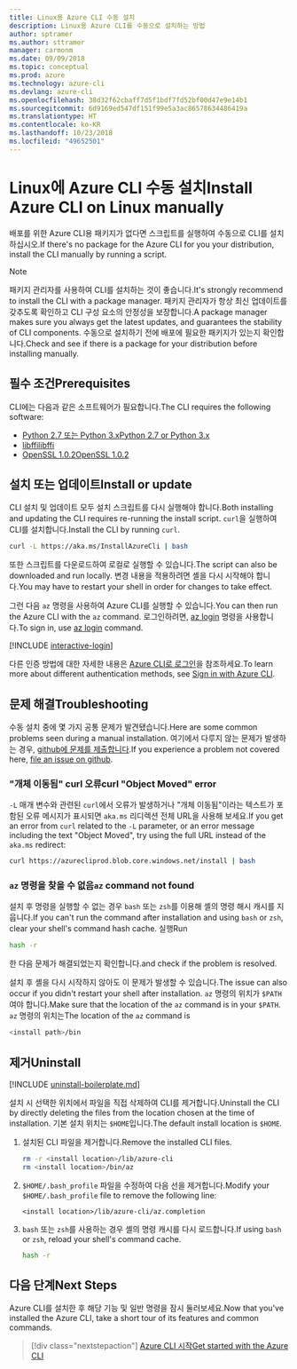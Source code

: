 ```yaml
---
title: Linux용 Azure CLI 수동 설치
description: Linux용 Azure CLI를 수동으로 설치하는 방법
author: sptramer
ms.author: sttramer
manager: carmonm
ms.date: 09/09/2018
ms.topic: conceptual
ms.prod: azure
ms.technology: azure-cli
ms.devlang: azure-cli
ms.openlocfilehash: 38d32f62cbaff7d5f1bdf7fd52bf00d47e9e14b1
ms.sourcegitcommit: 6d9169ed547df151f99e5a3ac86578634486419a
ms.translationtype: HT
ms.contentlocale: ko-KR
ms.lasthandoff: 10/23/2018
ms.locfileid: "49652501"
---
```

# <a name="install-azure-cli-on-linux-manually"></a><span data-ttu-id="c0447-103">Linux에 Azure CLI 수동 설치</span><span class="sxs-lookup"><span data-stu-id="c0447-103">Install Azure CLI on Linux manually</span></span>

<span data-ttu-id="c0447-104">배포를 위한 Azure CLI용 패키지가 없다면 스크립트를 실행하여 수동으로 CLI를 설치하십시오.</span><span class="sxs-lookup"><span data-stu-id="c0447-104">If there's no package for the Azure CLI for you your distribution, install the CLI manually by running a script.</span></span>

> [!NOTE]
> <span data-ttu-id="c0447-105">패키지 관리자를 사용하여 CLI를 설치하는 것이 좋습니다.</span><span class="sxs-lookup"><span data-stu-id="c0447-105">It's strongly recommend to install the CLI with a package manager.</span></span> <span data-ttu-id="c0447-106">패키지 관리자가 항상 최신 업데이트를 갖추도록 확인하고 CLI 구성 요소의 안정성을 보장합니다.</span><span class="sxs-lookup"><span data-stu-id="c0447-106">A package manager makes sure you always get the latest updates, and guarantees the stability of CLI components.</span></span> <span data-ttu-id="c0447-107">수동으로 설치하기 전에 배포에 필요한 패키지가 있는지 확인합니다.</span><span class="sxs-lookup"><span data-stu-id="c0447-107">Check and see if there is a package for your distribution before installing manually.</span></span>

## <a name="prerequisites"></a><span data-ttu-id="c0447-108">필수 조건</span><span class="sxs-lookup"><span data-stu-id="c0447-108">Prerequisites</span></span>

<span data-ttu-id="c0447-109">CLI에는 다음과 같은 소프트웨어가 필요합니다.</span><span class="sxs-lookup"><span data-stu-id="c0447-109">The CLI requires the following software:</span></span>

* [<span data-ttu-id="c0447-110">Python 2.7 또는 Python 3.x</span><span class="sxs-lookup"><span data-stu-id="c0447-110">Python 2.7 or Python 3.x</span></span>](https://www.python.org/downloads/)
* [<span data-ttu-id="c0447-111">libffi</span><span class="sxs-lookup"><span data-stu-id="c0447-111">libffi</span></span>](https://sourceware.org/libffi/)
* [<span data-ttu-id="c0447-112">OpenSSL 1.0.2</span><span class="sxs-lookup"><span data-stu-id="c0447-112">OpenSSL 1.0.2</span></span>](https://www.openssl.org/source/)

## <a name="install-or-update"></a><span data-ttu-id="c0447-113">설치 또는 업데이트</span><span class="sxs-lookup"><span data-stu-id="c0447-113">Install or update</span></span>

<span data-ttu-id="c0447-114">CLI 설치 및 업데이트 모두 설치 스크립트를 다시 실행해야 합니다.</span><span class="sxs-lookup"><span data-stu-id="c0447-114">Both installing and updating the CLI requires re-running the install script.</span></span> <span data-ttu-id="c0447-115">`curl`을 실행하여 CLI를 설치합니다.</span><span class="sxs-lookup"><span data-stu-id="c0447-115">Install the CLI by running `curl`.</span></span>

```bash
curl -L https://aka.ms/InstallAzureCli | bash
```

<span data-ttu-id="c0447-116">또한 스크립트를 다운로드하여 로컬로 실행할 수 있습니다.</span><span class="sxs-lookup"><span data-stu-id="c0447-116">The script can also be downloaded and run locally.</span></span> <span data-ttu-id="c0447-117">변경 내용을 적용하려면 셸을 다시 시작해야 합니다.</span><span class="sxs-lookup"><span data-stu-id="c0447-117">You may have to restart your shell in order for changes to take effect.</span></span>

<span data-ttu-id="c0447-118">그런 다음 `az` 명령을 사용하여 Azure CLI를 실행할 수 있습니다.</span><span class="sxs-lookup"><span data-stu-id="c0447-118">You can then run the Azure CLI with the `az` command.</span></span> <span data-ttu-id="c0447-119">로그인하려면, [az login](/cli/azure/reference-index#az-login) 명령을 사용합니다.</span><span class="sxs-lookup"><span data-stu-id="c0447-119">To sign in, use [az login](/cli/azure/reference-index#az-login) command.</span></span>

[!INCLUDE [interactive-login](includes/interactive-login.md)]

<span data-ttu-id="c0447-120">다른 인증 방법에 대한 자세한 내용은 [Azure CLI로 로그인](authenticate-azure-cli.md)을 참조하세요.</span><span class="sxs-lookup"><span data-stu-id="c0447-120">To learn more about different authentication methods, see [Sign in with Azure CLI](authenticate-azure-cli.md).</span></span>

## <a name="troubleshooting"></a><span data-ttu-id="c0447-121">문제 해결</span><span class="sxs-lookup"><span data-stu-id="c0447-121">Troubleshooting</span></span>

<span data-ttu-id="c0447-122">수동 설치 중에 몇 가지 공통 문제가 발견됐습니다.</span><span class="sxs-lookup"><span data-stu-id="c0447-122">Here are some common problems seen during a manual installation.</span></span> <span data-ttu-id="c0447-123">여기에서 다루지 않는 문제가 발생하는 경우, [github에 문제를 제출합니다](https://github.com/Azure/azure-cli/issues).</span><span class="sxs-lookup"><span data-stu-id="c0447-123">If you experience a problem not covered here, [file an issue on github](https://github.com/Azure/azure-cli/issues).</span></span>

### <a name="curl-object-moved-error"></a><span data-ttu-id="c0447-124">"개체 이동됨" curl 오류</span><span class="sxs-lookup"><span data-stu-id="c0447-124">curl "Object Moved" error</span></span>

<span data-ttu-id="c0447-125">`-L` 매개 변수와 관련된 `curl`에서 오류가 발생하거나 "개체 이동됨"이라는 텍스트가 포함된 오류 메시지가 표시되면 `aka.ms` 리디렉션 전체 URL을 사용해 보세요.</span><span class="sxs-lookup"><span data-stu-id="c0447-125">If you get an error from `curl` related to the `-L` parameter, or an error message including the text "Object Moved", try using the full URL instead of the `aka.ms` redirect:</span></span>

```bash
curl https://azurecliprod.blob.core.windows.net/install | bash
```

### <a name="az-command-not-found"></a><span data-ttu-id="c0447-126">`az` 명령을 찾을 수 없음</span><span class="sxs-lookup"><span data-stu-id="c0447-126">`az` command not found</span></span>

<span data-ttu-id="c0447-127">설치 후 명령을 실행할 수 없는 경우 `bash` 또는 `zsh`를 이용해 셸의 명령 해시 캐시를 지웁니다.</span><span class="sxs-lookup"><span data-stu-id="c0447-127">If you can't run the command after installation and using `bash` or `zsh`, clear your shell's command hash cache.</span></span> <span data-ttu-id="c0447-128">실행</span><span class="sxs-lookup"><span data-stu-id="c0447-128">Run</span></span>

```bash
hash -r
```

<span data-ttu-id="c0447-129">한 다음 문제가 해결되었는지 확인합니다.</span><span class="sxs-lookup"><span data-stu-id="c0447-129">and check if the problem is resolved.</span></span>

<span data-ttu-id="c0447-130">설치 후 셸을 다시 시작하지 않아도 이 문제가 발생할 수 있습니다.</span><span class="sxs-lookup"><span data-stu-id="c0447-130">The issue can also occur if you didn't restart your shell after installation.</span></span> <span data-ttu-id="c0447-131">`az` 명령의 위치가 `$PATH`여야 합니다.</span><span class="sxs-lookup"><span data-stu-id="c0447-131">Make sure that the location of the `az` command is in your `$PATH`.</span></span> <span data-ttu-id="c0447-132">`az` 명령의 위치는</span><span class="sxs-lookup"><span data-stu-id="c0447-132">The location of the `az` command is</span></span>

```bash
<install path>/bin
```

## <a name="uninstall"></a><span data-ttu-id="c0447-133">제거</span><span class="sxs-lookup"><span data-stu-id="c0447-133">Uninstall</span></span>

[!INCLUDE [uninstall-boilerplate.md](includes/uninstall-boilerplate.md)]

<span data-ttu-id="c0447-134">설치 시 선택한 위치에서 파일을 직접 삭제하여 CLI를 제거합니다.</span><span class="sxs-lookup"><span data-stu-id="c0447-134">Uninstall the CLI by directly deleting the files from the location chosen at the time of installation.</span></span> <span data-ttu-id="c0447-135">기본 설치 위치는 `$HOME`입니다.</span><span class="sxs-lookup"><span data-stu-id="c0447-135">The default install location is `$HOME`.</span></span>

1. <span data-ttu-id="c0447-136">설치된 CLI 파일을 제거합니다.</span><span class="sxs-lookup"><span data-stu-id="c0447-136">Remove the installed CLI files.</span></span>

   ```bash
   rm -r <install location>/lib/azure-cli
   rm <install location>/bin/az
   ```

2. <span data-ttu-id="c0447-137">`$HOME/.bash_profile` 파일을 수정하여 다음 선을 제거합니다.</span><span class="sxs-lookup"><span data-stu-id="c0447-137">Modify your `$HOME/.bash_profile` file to remove the following line:</span></span>

   ```text
   <install location>/lib/azure-cli/az.completion
   ```

3. <span data-ttu-id="c0447-138">`bash` 또는 `zsh`를 사용하는 경우 셸의 명령 캐시를 다시 로드합니다.</span><span class="sxs-lookup"><span data-stu-id="c0447-138">If using `bash` or `zsh`, reload your shell's command cache.</span></span>

   ```bash
   hash -r
   ```

## <a name="next-steps"></a><span data-ttu-id="c0447-139">다음 단계</span><span class="sxs-lookup"><span data-stu-id="c0447-139">Next Steps</span></span>

<span data-ttu-id="c0447-140">Azure CLI를 설치한 후 해당 기능 및 일반 명령을 잠시 둘러보세요.</span><span class="sxs-lookup"><span data-stu-id="c0447-140">Now that you've installed the Azure CLI, take a short tour of its features and common commands.</span></span>

> [!div class="nextstepaction"]
> [<span data-ttu-id="c0447-141">Azure CLI 시작</span><span class="sxs-lookup"><span data-stu-id="c0447-141">Get started with the Azure CLI</span></span>](get-started-with-azure-cli.md)
